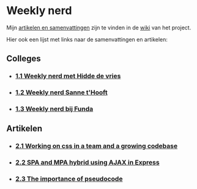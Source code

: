 # Weekly nerd

Mijn [artikelen en samenvattingen](https://github.com/CountNick/weekly-nerd-1920/wiki) zijn te vinden in de [wiki](https://github.com/CountNick/weekly-nerd-1920/wiki) van het project.

Hier ook een lijst met links naar de samenvattingen en artikelen:

## Colleges

* ### [1.1 Weekly nerd met Hidde de vries](https://github.com/CountNick/weekly-nerd-1920/wiki/1.1-Weekly-nerd-met-Hidde-de-vries)
* ### [1.2 Weekly nerd Sanne t'Hooft](https://github.com/CountNick/weekly-nerd-1920/wiki/1.2-Weekly-nerd-Sanne-t'Hooft)
* ### [1.3 Weekly nerd bij Funda](https://github.com/CountNick/weekly-nerd-1920/wiki/1.3-Weekly-nerd-Funda)

## Artikelen

* ### [2.1 Working on css in a team and a growing codebase](https://github.com/CountNick/weekly-nerd-1920/wiki/2.1-Working-on-css-in-a-team-and-a-growing-codebase)
* ### [2.2 SPA and MPA hybrid using AJAX in Express](https://github.com/CountNick/weekly-nerd-1920/wiki/2.2-SPA-or-Hybrid)
* ### [2.3 The importance of pseudocode](https://github.com/CountNick/weekly-nerd-1920/wiki/2.3-The-importance-of-pseudocode)